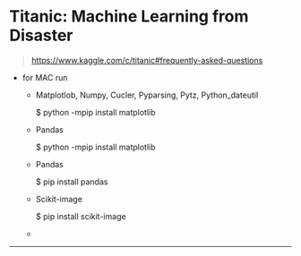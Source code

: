 # Titanic: Machine Learning from Disaster

> https://www.kaggle.com/c/titanic#frequently-asked-questions
* for MAC run 
    * Matplotlob, Numpy, Cucler, Pyparsing, Pytz, Python_dateutil
    
      $ python -mpip install matplotlib
    * Pandas
    
        $ python -mpip install matplotlib
    * Pandas
    
         $ pip install pandas
    * Scikit-image
    
      $ pip install scikit-image
    * 
------------------------

